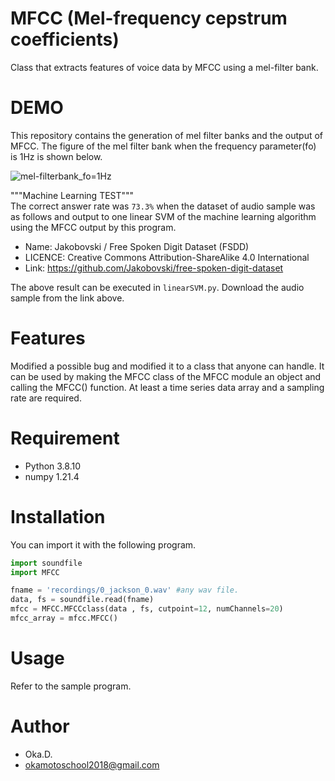 # MFCC (Mel-frequency cepstrum coefficients)
 
Class that extracts features of voice data by MFCC using a mel-filter bank.
 
# DEMO
 
This repository contains the generation of mel filter banks and the output of MFCC. The figure of the mel filter bank when the frequency parameter(fo) is 1Hz is shown below.<br>

![mel-filterbank_fo=1Hz](https://user-images.githubusercontent.com/49944765/172625528-eb4fb4e3-ed47-4754-90d5-49a92806ae8d.png)

"""Machine Learning TEST"""<br>
The correct answer rate was `73.3%` when the dataset of audio sample was as follows and output to one linear SVM of the machine learning algorithm using the MFCC output by this program.

* Name:  Jakobovski / Free Spoken Digit Dataset (FSDD)
* LICENCE: Creative Commons Attribution-ShareAlike 4.0 International
* Link: https://github.com/Jakobovski/free-spoken-digit-dataset

The above result can be executed in `linearSVM.py`. Download the audio sample from the link above.

# Features
 
Modified a possible bug and modified it to a class that anyone can handle.
It can be used by making the MFCC class of the MFCC module an object and calling the MFCC() function. At least a time series data array and a sampling rate are required.

 
# Requirement

* Python 3.8.10
* numpy 1.21.4
 
# Installation
 
You can import it with the following program.
 
```python
import soundfile
import MFCC

fname = 'recordings/0_jackson_0.wav' #any wav file.
data, fs = soundfile.read(fname)
mfcc = MFCC.MFCCclass(data , fs, cutpoint=12, numChannels=20)
mfcc_array = mfcc.MFCC()
```
 
# Usage
 
Refer to the sample program.

# Author
* Oka.D.
* okamotoschool2018@gmail.com